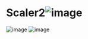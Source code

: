# Scaler2![image](https://user-images.githubusercontent.com/106802155/195437112-106d0dcb-05da-41cd-bd78-2d44a3f38846.png)
![image](https://user-images.githubusercontent.com/106802155/195437136-7b54e205-363c-4b2a-b5df-2fd42c69d245.png)
![image](https://user-images.githubusercontent.com/106802155/195437164-4a7a2053-ea02-4422-bf2d-9e390b6e05c3.png)
